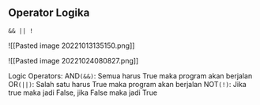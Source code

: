 ## Operator Logika
`&& || !`

![[Pasted image 20221013135150.png]]


![[Pasted image 20221024080827.png]]

Logic Operators:
	AND`(&&)`: Semua harus True maka program akan berjalan
	OR`(||)`: Salah satu harus True maka program akan berjalan
	NOT`(!)`: Jika true maka jadi False, jika False maka jadi True